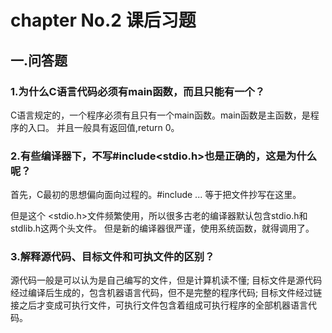 # chapter No.2  课后习题

## 一.问答题

### 1.为什么C语言代码必须有main函数，而且只能有一个？
C语言规定的，一个程序必须有且只有一个main函数。main函数是主函数，是程序的入口。
并且一般具有返回值,return 0。

### 2.有些编译器下，不写#include<stdio.h>也是正确的，这是为什么呢？
首先，C最初的思想偏向面向过程的。#include ... 等于把文件抄写在这里。

但是这个 <stdio.h>文件频繁使用，所以很多古老的编译器默认包含stdio.h和stdlib.h这两个头文件。
但是新的编译器很严谨，使用系统函数，就得调用了。

### 3.解释源代码、目标文件和可执文件的区别？
源代码一般是可以认为是自己编写的文件，但是计算机读不懂;
目标文件是源代码经过编译后生成的，包含机器语言代码，但不是完整的程序代码;
目标文件经过链接之后才变成可执行文件，可执行文件包含着组成可执行程序的全部机器语言代码。
